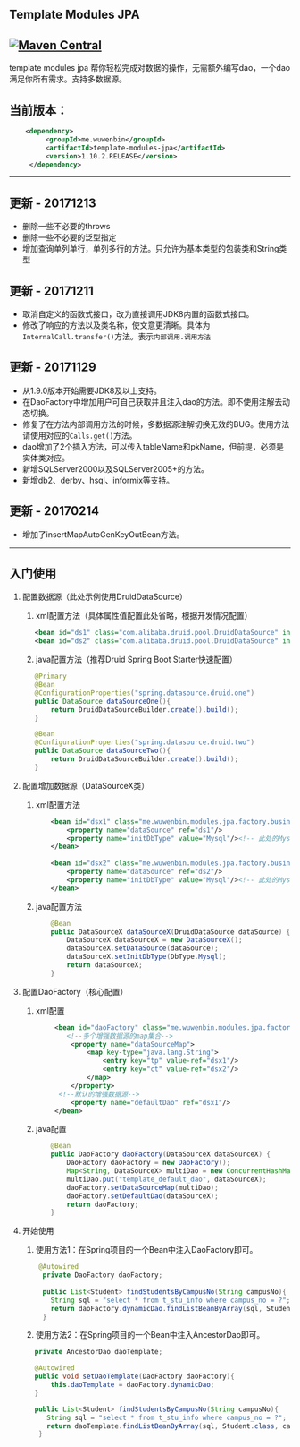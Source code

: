 ## Template Modules JPA
[![Maven Central](https://maven-badges.herokuapp.com/maven-central/me.wuwenbin/template-modules-jpa/badge.svg)](http://search.maven.org/#artifactdetails%7Cme.wuwenbin%7Ctemplate-modules-jpa%7C1.10.2.RELEASE%7Cjar)
---
template modules jpa 帮你轻松完成对数据的操作，无需额外编写dao，一个dao满足你所有需求。支持多数据源。
## 当前版本：
   ```xml
       <dependency>
            <groupId>me.wuwenbin</groupId>
            <artifactId>template-modules-jpa</artifactId>
            <version>1.10.2.RELEASE</version>
        </dependency>
   ```
   ---
   ## 更新 - 20171213
   + 删除一些不必要的throws
   + 删除一些不必要的泛型指定
   + 增加查询单列单行，单列多行的方法。只允许为基本类型的包装类和String类型
   ## 更新 - 20171211
   + 取消自定义的函数式接口，改为直接调用JDK8内置的函数式接口。
   + 修改了响应的方法以及类名称，使文意更清晰。具体为```InternalCall.transfer()```方法。表示```内部调用.调用方法```
   ## 更新 - 20171129
   + 从1.9.0版本开始需要JDK8及以上支持。
   + 在DaoFactory中增加用户可自己获取并且注入dao的方法。即不使用注解去动态切换。
   + 修复了在方法内部调用方法的时候，多数据源注解切换无效的BUG。使用方法请使用对应的```Calls.get()```方法。
   + dao增加了2个插入方法，可以传入tableName和pkName，但前提，必须是实体类对应。
   + 新增SQLServer2000以及SQLServer2005+的方法。
   + 新增db2、derby、hsql、informix等支持。
   ## 更新 - 20170214
   + 增加了insertMapAutoGenKeyOutBean方法。
   ---
   ## 入门使用
   1. 配置数据源（此处示例使用DruidDataSource）
       1. xml配置方法（具体属性值配置此处省略，根据开发情况配置）
       
       ```xml
          <bean id="ds1" class="com.alibaba.druid.pool.DruidDataSource" init-method="init" destroy-method="close"/>
          <bean id="ds2" class="com.alibaba.druid.pool.DruidDataSource" init-method="init" destroy-method="close"/>
       ```
       2. java配置方法（推荐Druid Spring Boot Starter快速配置）
       
       ```java
          @Primary
          @Bean
          @ConfigurationProperties("spring.datasource.druid.one")
          public DataSource dataSourceOne(){
              return DruidDataSourceBuilder.create().build();
          }
       
          @Bean
          @ConfigurationProperties("spring.datasource.druid.two")
          public DataSource dataSourceTwo(){
              return DruidDataSourceBuilder.create().build();
          }
       ```
   2. 配置增加数据源（DataSourceX类）
       1. xml配置方法
       
       ```xml
              <bean id="dsx1" class="me.wuwenbin.modules.jpa.factory.business.DataSourceX">
                  <property name="dataSource" ref="ds1"/>
                  <property name="initDbType" value="Mysql"/><!-- 此处的Mysql为DbType.Mysql,默认Mysql-->
              </bean>
          
              <bean id="dsx2" class="me.wuwenbin.modules.jpa.factory.business.DataSourceX">
                  <property name="dataSource" ref="ds2"/>
                  <property name="initDbType" value="Mysql"/><!-- 此处的Mysql为DbType.Mysql,默认Mysql -->
              </bean>
       ```
       2. java配置方法
       
       ```java
              @Bean
              public DataSourceX dataSourceX(DruidDataSource dataSource) {
                  DataSourceX dataSourceX = new DataSourceX();
                  dataSourceX.setDataSource(dataSource);
                  dataSourceX.setInitDbType(DbType.Mysql);
                  return dataSourceX;
              }
       ```
3. 配置DaoFactory（核心配置）
    1. xml配置
    
    ```xml
            <bean id="daoFactory" class="me.wuwenbin.modules.jpa.factory.DaoFactory">
               <!--多个增强数据源的map集合-->
                <property name="dataSourceMap">
                    <map key-type="java.lang.String">
                        <entry key="tp" value-ref="dsx1"/>
                        <entry key="ct" value-ref="dsx2"/>
                    </map>
                </property>
             <!--默认的增强数据源-->
                <property name="defaultDao" ref="dsx1"/>
            </bean>
    ```
    2. java配置
    
    ```java
           @Bean
           public DaoFactory daoFactory(DataSourceX dataSourceX) {
               DaoFactory daoFactory = new DaoFactory();
               Map<String, DataSourceX> multiDao = new ConcurrentHashMap<>();
               multiDao.put("template_default_dao", dataSourceX);
               daoFactory.setDataSourceMap(multiDao);
               daoFactory.setDefaultDao(dataSourceX);
               return daoFactory;
           }
    ```
4. 开始使用
    1. 使用方法1：在Spring项目的一个Bean中注入DaoFactory即可。
    
    ```java
        @Autowired
         private DaoFactory daoFactory;
     
         public List<Student> findStudentsByCampusNo(String campusNo){
           String sql = "select * from t_stu_info where campus_no = ?";
           return daoFactory.dynamicDao.findListBeanByArray(sql, Student.class, campusNo);
         }
    ```
    2. 使用方法2：在Spring项目的一个Bean中注入AncestorDao即可。
    
    ```java
       private AncestorDao daoTemplate;

       @Autowired
       public void setDaoTemplate(DaoFactory daoFactory){
           this.daoTemplate = daoFactory.dynamicDao; 
       }
    
       public List<Student> findStudentsByCampusNo(String campusNo){
          String sql = "select * from t_stu_info where campus_no = ?";
          return daoTemplate.findListBeanByArray(sql, Student.class, campusNo);
        }
    ```